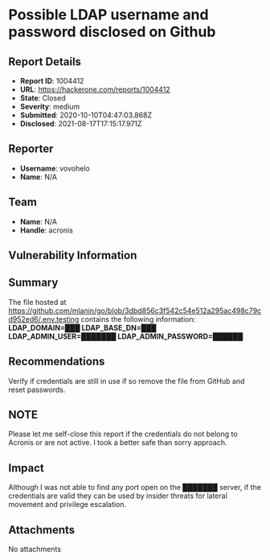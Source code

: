 # Possible LDAP username and password disclosed on Github

## Report Details
- **Report ID**: 1004412
- **URL**: https://hackerone.com/reports/1004412
- **State**: Closed
- **Severity**: medium
- **Submitted**: 2020-10-10T04:47:03.868Z
- **Disclosed**: 2021-08-17T17:15:17.971Z

## Reporter
- **Username**: vovohelo
- **Name**: N/A

## Team
- **Name**: N/A
- **Handle**: acronis

## Vulnerability Information
## Summary
The file hosted at https://github.com/mlanin/go/blob/3dbd856c3f542c54e512a295ac498c79cd952ed6/.env.testing  contains the following information:
**LDAP_DOMAIN=███
LDAP_BASE_DN=███
LDAP_ADMIN_USER=███████
LDAP_ADMIN_PASSWORD=██████**

## Recommendations
Verify if credentials are still in use if so remove the file from GitHub and reset passwords.

## NOTE
Please let me self-close this report if the credentials do not belong to Acronis or are not active. I took a better safe than sorry approach.

## Impact

Although I was not able to find any port open on the ███████ server, if the credentials are valid they can be used by insider threats for lateral movement and privilege escalation.

## Attachments
No attachments
